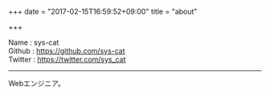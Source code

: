 +++
date = "2017-02-15T16:59:52+09:00"
title = "about"

+++

Name : sys-cat  
Github : https://github.com/sys-cat  
Twitter : https://twitter.com/sys_cat  

---

Webエンジニア。